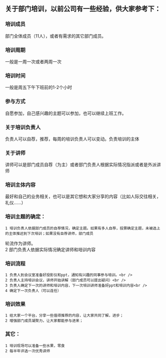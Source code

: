 关于部门培训，以前公司有一些经验，供大家参考下：
------

### 培训成员
部门全体成员（11人），或者有需求的其它部门成员。

### 培训周期
一般是一周一次或者两周一次

### 培训时间
一般是周五下午下班前的1-2个小时

### 参与方式
自愿参加，自己感兴趣的主题可以参加，也可以继续上班工作。

### 关于培训负责人
负责人可以自荐，推荐，每周的培训负责人可以变动。负责培训的主体

### 关于讲师
讲师可以是部门成员自荐（为主）或者部门负责人根据实际情况指派或者是外派讲师

### 培训主体内容
最好和自己的业务相关，也可以是其它想和大家分享的内容（比如人际交往相关，礼仪......）

### 培训主题的确定：
	1 培训负责人依据部门成员的自荐情况，确定主题。如果有多人自荐，投票确定主题，未被选上的主体推迟到下次培训；如果没有自荐讲师，部门成员
轮流作为讲师。<br />
	2 部门负责人依据实际情况确定讲师和培训内容

### 培训流程
	1 负责人到会议室准备好投影仪和ppt，通知有兴趣的同事参与培训。<br />
	2 负责人主持培训会议，讲师开始讲解（部门成员可以提出疑问）<br />
	3 负责人确定下一次的讲师和培训内容，下一次培训讲师准备好ppt和培训内容<br />
	4 确定下一次负责人（可以连任）

### 培训效果
	1 给大家一个平台，分享一些值得推荐的内容，让大家共同了解，进步；
	2 增强部门成员凝聚力，让大家都能参与进来；

### 其它：
	1 培训现场可以准备一些水果，零食
	2 每半年评选一次优秀讲师
